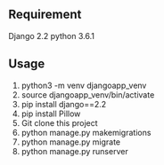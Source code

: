 <h2>Requirement</h2>
Django 2.2
python 3.6.1

<h2>Usage</h2>
<ol>
<li>python3 -m venv djangoapp_venv</li>
<li>source djangoapp_venv/bin/activate</li>
<li>pip install django==2.2</li>
<li>pip install Pillow</li>
<li>Git clone this project</li>
<li>python manage.py makemigrations</li>
<li>python manage.py migrate</li>
<li>python manage.py runserver</li>
</ol>
